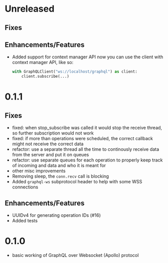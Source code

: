 # Unreleased

## Fixes

## Enhancements/Features
- Added support for context manager API
  now you can use the client with context manager API, like so:
  ```python
  with GraphQLClient("ws://localhost/graphql") as client:
      client.subscribe(...)
  ```


# 0.1.1

## Fixes
- fixed: when stop_subscribe was called it would stop the receive thread, so further subscription would not work
- fixed: if more than operations were scheduled, the correct callback might not receive the correct data
- refactor: use a separate thread all the time to continously receive data from the server and put it on queues
- refactor: use separate queues for each operation to properly keep track of incoming and data and who it is meant for
- other misc improvements
- Removing sleep, the `conn.recv` call is blocking
- Added `graphql-ws` subprotocol header to help with some WSS connections

## Enhancements/Features
- UUIDv4 for generating operation IDs (#16)
- Added tests


# 0.1.0
- basic working of GraphQL over Websocket (Apollo) protocol
